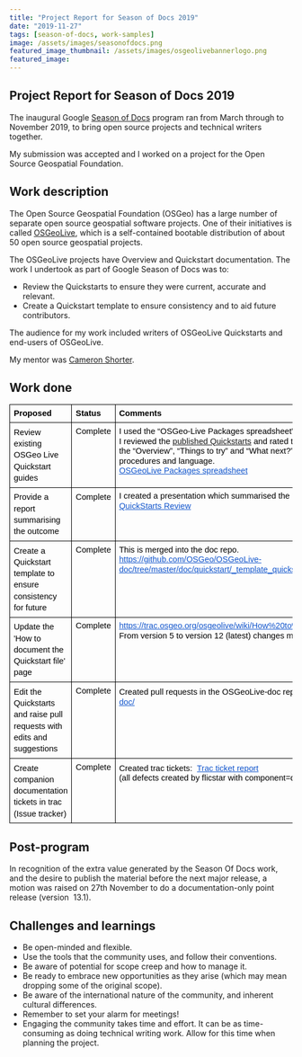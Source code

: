 ```yaml
---
title: "Project Report for Season of Docs 2019"
date: "2019-11-27"
tags: [season-of-docs, work-samples]
image: /assets/images/seasonofdocs.png
featured_image_thumbnail: /assets/images/osgeolivebannerlogo.png
featured_image: 
---
```


## Project Report for Season of Docs 2019

The inaugural Google [Season of Docs](https://developers.google.com/season-of-docs) program ran from March through to November 2019, to bring open source projects and technical writers together. 

My submission was accepted and I worked on a project for the Open Source Geospatial Foundation.

## Work description

The Open Source Geospatial Foundation (OSGeo) has a large number of separate open source geospatial software projects. One of their initiatives is called [OSGeoLive](https://live.osgeo.org/en/index.html), which is a self-contained bootable distribution of about 50 open source geospatial projects.

The OSGeoLive projects have Overview and Quickstart documentation. The work I undertook as part of Google Season of Docs was to:

- Review the Quickstarts to ensure they were current, accurate and relevant.
- Create a Quickstart template to ensure consistency and to aid future contributors.

The audience for my work included writers of OSGeoLive Quickstarts and end-users of OSGeoLive.

My mentor was [Cameron Shorter](https://cameronshorter.blogspot.com/2019/12/thankyou-felicity.html).

## Work done

<table style="border:none;border-collapse:collapse;"><tbody><tr style="height:0;"><td style="vertical-align:top;padding:5pt;overflow:hidden;overflow-wrap:break-word;border:solid #000000 1pt;"><p dir="ltr" style="line-height:1.2;margin-top:0;margin-bottom:0;"><span style="font-size:11pt;font-family:Arial;color:#000000;background-color:transparent;font-weight:bold;font-style:normal;font-variant:normal;text-decoration:none;vertical-align:baseline;white-space:pre-wrap;">Proposed</span></p></td><td style="vertical-align:top;padding:5pt;overflow:hidden;overflow-wrap:break-word;border:solid #000000 1pt;"><p dir="ltr" style="line-height:1.2;margin-top:0;margin-bottom:0;"><span style="font-size:11pt;font-family:Arial;color:#000000;background-color:transparent;font-weight:bold;font-style:normal;font-variant:normal;text-decoration:none;vertical-align:baseline;white-space:pre-wrap;">Status</span></p></td><td style="vertical-align:top;padding:5pt;overflow:hidden;overflow-wrap:break-word;border:solid #000000 1pt;"><p dir="ltr" style="line-height:1.2;margin-top:0;margin-bottom:0;"><span style="font-size:11pt;font-family:Arial;color:#000000;background-color:transparent;font-weight:bold;font-style:normal;font-variant:normal;text-decoration:none;vertical-align:baseline;white-space:pre-wrap;">Comments</span></p></td></tr><tr style="height:0;"><td style="vertical-align:top;padding:5pt;overflow:hidden;overflow-wrap:break-word;border:solid #000000 1pt;"><p dir="ltr" style="line-height:1.38;margin-top:0;margin-bottom:0;"><span style="font-size:11pt;font-family:Arial;color:#000000;background-color:transparent;font-weight:400;font-style:normal;font-variant:normal;text-decoration:none;vertical-align:baseline;white-space:pre-wrap;">Review existing OSGeo Live Quickstart guides</span></p></td><td style="vertical-align:top;padding:5pt;overflow:hidden;overflow-wrap:break-word;border:solid #000000 1pt;"><p dir="ltr" style="line-height:1.2;margin-top:0;margin-bottom:0;"><span style="font-size:11pt;font-family:Arial;color:#000000;background-color:transparent;font-weight:400;font-style:normal;font-variant:normal;text-decoration:none;vertical-align:baseline;white-space:pre-wrap;">Complete</span></p></td><td style="vertical-align:top;padding:5pt;overflow:hidden;overflow-wrap:break-word;border:solid #000000 1pt;"><p dir="ltr" style="line-height:1.2;margin-top:0;margin-bottom:0;"><span style="font-size:11pt;font-family:Arial;color:#000000;background-color:transparent;font-weight:400;font-style:normal;font-variant:normal;text-decoration:none;vertical-align:baseline;white-space:pre-wrap;">I used the “OSGeo-Live Packages spreadsheet” to track my work.</span></p><p dir="ltr" style="line-height:1.2;margin-top:0;margin-bottom:0;"><span style="font-size:11pt;font-family:Arial;color:#000000;background-color:transparent;font-weight:400;font-style:normal;font-variant:normal;text-decoration:none;vertical-align:baseline;white-space:pre-wrap;">I reviewed the <a href="https://live.osgeo.org/en/overview/overview.html" target="_blank" rel="noopener">published Quickstarts</a> and rated them out of 4 according to the presence of the “Overview”, “Things to try” and “What next?” sections, as well as the quality of the procedures and language.</span></p><p dir="ltr" style="line-height:1.2;margin-top:0;margin-bottom:0;"><a style="text-decoration:none;" href="https://docs.google.com/spreadsheets/d/1qHx4v2W36wxMGqgbzJlMdAVFGBaB4ZrG_JtazaPN50c/edit?usp=sharing"><span style="font-size:11pt;font-family:Arial;color:#1155cc;background-color:transparent;font-weight:400;font-style:normal;font-variant:normal;text-decoration:underline;-webkit-text-decoration-skip:none;vertical-align:baseline;white-space:pre-wrap;">OSGeoLive Packages spreadsheet</span></a></p></td></tr><tr style="height:0;"><td style="vertical-align:top;padding:5pt;overflow:hidden;overflow-wrap:break-word;border:solid #000000 1pt;"><p dir="ltr" style="line-height:1.38;margin-top:0;margin-bottom:0;"><span style="font-size:11pt;font-family:Arial;color:#000000;background-color:transparent;font-weight:400;font-style:normal;font-variant:normal;text-decoration:none;vertical-align:baseline;white-space:pre-wrap;">Provide a report summarising the outcome</span></p></td><td style="vertical-align:top;padding:5pt;overflow:hidden;overflow-wrap:break-word;border:solid #000000 1pt;"><p dir="ltr" style="line-height:1.38;margin-top:0;margin-bottom:0;"><span style="font-size:11pt;font-family:Arial;color:#000000;background-color:transparent;font-weight:400;font-style:normal;font-variant:normal;text-decoration:none;vertical-align:baseline;white-space:pre-wrap;">Complete</span></p></td><td style="vertical-align:top;padding:5pt;overflow:hidden;overflow-wrap:break-word;border:solid #000000 1pt;"><p dir="ltr" style="line-height:1.2;margin-top:0;margin-bottom:0;"><span style="font-size:11pt;font-family:Arial;color:#000000;background-color:transparent;font-weight:400;font-style:normal;font-variant:normal;text-decoration:none;vertical-align:baseline;white-space:pre-wrap;">I created a presentation which summarised the results and provided the scope of work.</span></p><p dir="ltr" style="line-height:1.2;margin-top:0;margin-bottom:0;"><a style="text-decoration:none;" href="https://docs.google.com/presentation/d/1jmSlp9GNwoPupeFJdjPsBnL7vqVG7AiWbWLEGOWEcy4/edit?usp=sharing"><span style="font-size:11pt;font-family:Arial;color:#1155cc;background-color:transparent;font-weight:400;font-style:normal;font-variant:normal;text-decoration:underline;-webkit-text-decoration-skip:none;vertical-align:baseline;white-space:pre-wrap;">QuickStarts Review</span></a></p></td></tr><tr style="height:0;"><td style="vertical-align:top;padding:5pt;overflow:hidden;overflow-wrap:break-word;border:solid #000000 1pt;"><p dir="ltr" style="line-height:1.38;margin-top:0;margin-bottom:0;"><span style="font-size:11pt;font-family:Arial;color:#000000;background-color:transparent;font-weight:400;font-style:normal;font-variant:normal;text-decoration:none;vertical-align:baseline;white-space:pre-wrap;">Create a Quickstart template to ensure consistency for future</span></p></td><td style="vertical-align:top;padding:5pt;overflow:hidden;overflow-wrap:break-word;border:solid #000000 1pt;"><p dir="ltr" style="line-height:1.2;margin-top:0;margin-bottom:0;"><span style="font-size:11pt;font-family:Arial;color:#000000;background-color:transparent;font-weight:400;font-style:normal;font-variant:normal;text-decoration:none;vertical-align:baseline;white-space:pre-wrap;">Complete</span></p></td><td style="vertical-align:top;padding:5pt;overflow:hidden;overflow-wrap:break-word;border:solid #000000 1pt;"><p dir="ltr" style="line-height:1.2;margin-top:0;margin-bottom:0;"><span style="font-size:11pt;font-family:Arial;color:#000000;background-color:transparent;font-weight:400;font-style:normal;font-variant:normal;text-decoration:none;vertical-align:baseline;white-space:pre-wrap;">This is merged into the doc repo.</span></p><p dir="ltr" style="line-height:1.2;margin-top:0;margin-bottom:0;"><a style="text-decoration:none;" href="https://github.com/OSGeo/OSGeoLive-doc/tree/master/doc/quickstart/_template_quickstart.rst"><span style="font-size:11pt;font-family:Arial;color:#1155cc;background-color:transparent;font-weight:400;font-style:normal;font-variant:normal;text-decoration:underline;-webkit-text-decoration-skip:none;vertical-align:baseline;white-space:pre-wrap;">https://github.com/OSGeo/OSGeoLive-doc/tree/master/doc/quickstart/_template_quickstart.rst</span></a><span style="font-size:11pt;font-family:Arial;color:#000000;background-color:transparent;font-weight:400;font-style:normal;font-variant:normal;text-decoration:none;vertical-align:baseline;white-space:pre-wrap;">&nbsp;</span></p></td></tr><tr style="height:0;"><td style="vertical-align:top;padding:5pt;overflow:hidden;overflow-wrap:break-word;border:solid #000000 1pt;"><p dir="ltr" style="line-height:1.38;margin-top:0;margin-bottom:0;"><span style="font-size:11pt;font-family:Arial;color:#000000;background-color:transparent;font-weight:400;font-style:normal;font-variant:normal;text-decoration:none;vertical-align:baseline;white-space:pre-wrap;">Update the 'How to document the Quickstart file' page</span></p></td><td style="vertical-align:top;padding:5pt;overflow:hidden;overflow-wrap:break-word;border:solid #000000 1pt;"><p dir="ltr" style="line-height:1.2;margin-top:0;margin-bottom:0;"><span style="font-size:11pt;font-family:Arial;color:#000000;background-color:transparent;font-weight:400;font-style:normal;font-variant:normal;text-decoration:none;vertical-align:baseline;white-space:pre-wrap;">Complete</span></p></td><td style="vertical-align:top;padding:5pt;overflow:hidden;overflow-wrap:break-word;border:solid #000000 1pt;"><p dir="ltr" style="line-height:1.2;margin-top:0;margin-bottom:0;"><a style="text-decoration:none;" href="https://trac.osgeo.org/osgeolive/wiki/How%20to%20document%20the%20quickstart%20file"><span style="font-size:11pt;font-family:Arial;color:#1155cc;background-color:transparent;font-weight:400;font-style:normal;font-variant:normal;text-decoration:underline;-webkit-text-decoration-skip:none;vertical-align:baseline;white-space:pre-wrap;">https://trac.osgeo.org/osgeolive/wiki/How%20to%20document%20the%20quickstart%20file</span></a></p><p dir="ltr" style="line-height:1.2;margin-top:0;margin-bottom:0;"><span style="font-size:11pt;font-family:Arial;color:#000000;background-color:transparent;font-weight:400;font-style:normal;font-variant:normal;text-decoration:none;vertical-align:baseline;white-space:pre-wrap;">From version 5 to version 12 (latest) changes made by flicstar</span></p></td></tr><tr style="height:0;"><td style="vertical-align:top;padding:5pt;overflow:hidden;overflow-wrap:break-word;border:solid #000000 1pt;"><p dir="ltr" style="line-height:1.38;margin-top:0;margin-bottom:0;"><span style="font-size:11pt;font-family:Arial;color:#000000;background-color:transparent;font-weight:400;font-style:normal;font-variant:normal;text-decoration:none;vertical-align:baseline;white-space:pre-wrap;">Edit the Quickstarts and raise pull requests with edits and suggestions</span></p></td><td style="vertical-align:top;padding:5pt;overflow:hidden;overflow-wrap:break-word;border:solid #000000 1pt;"><p dir="ltr" style="line-height:1.2;margin-top:0;margin-bottom:0;"><span style="font-size:11pt;font-family:Arial;color:#000000;background-color:transparent;font-weight:400;font-style:normal;font-variant:normal;text-decoration:none;vertical-align:baseline;white-space:pre-wrap;">Complete</span></p></td><td style="vertical-align:top;padding:5pt;overflow:hidden;overflow-wrap:break-word;border:solid #000000 1pt;"><p dir="ltr" style="line-height:1.2;margin-top:0;margin-bottom:0;"><span style="font-size:11pt;font-family:Arial;color:#000000;background-color:transparent;font-weight:400;font-style:normal;font-variant:normal;text-decoration:none;vertical-align:baseline;white-space:pre-wrap;">Created pull requests in the OSGeoLive-doc repo:&nbsp;</span> <a style="text-decoration:none;" href="https://github.com/OSGeo/OSGeoLive-doc/"><span style="font-size:11pt;font-family:Arial;color:#1155cc;background-color:transparent;font-weight:400;font-style:normal;font-variant:normal;text-decoration:underline;-webkit-text-decoration-skip:none;vertical-align:baseline;white-space:pre-wrap;">https://github.com/OSGeo/OSGeoLive-doc/</span></a></p></td></tr><tr style="height:0;"><td style="vertical-align:top;padding:5pt;overflow:hidden;overflow-wrap:break-word;border:solid #000000 1pt;"><p dir="ltr" style="line-height:1.38;margin-top:0;margin-bottom:0;"><span style="font-size:11pt;font-family:Arial;color:#000000;background-color:transparent;font-weight:400;font-style:normal;font-variant:normal;text-decoration:none;vertical-align:baseline;white-space:pre-wrap;">Create companion documentation tickets in trac (Issue tracker)</span></p></td><td style="vertical-align:top;padding:5pt;overflow:hidden;overflow-wrap:break-word;border:solid #000000 1pt;"><p dir="ltr" style="line-height:1.2;margin-top:0;margin-bottom:0;"><span style="font-size:11pt;font-family:Arial;color:#000000;background-color:transparent;font-weight:400;font-style:normal;font-variant:normal;text-decoration:none;vertical-align:baseline;white-space:pre-wrap;">Complete</span></p></td><td style="vertical-align:top;padding:5pt;overflow:hidden;overflow-wrap:break-word;border:solid #000000 1pt;"><p dir="ltr" style="line-height:1.2;margin-top:0;margin-bottom:0;"><span style="font-size:11pt;font-family:Arial;color:#000000;background-color:transparent;font-weight:400;font-style:normal;font-variant:normal;text-decoration:none;vertical-align:baseline;white-space:pre-wrap;">Created trac tickets:&nbsp;</span> <a style="text-decoration:none;" href="https://trac.osgeo.org/osgeolive/query?status=assigned&amp;status=new&amp;status=reopened&amp;keywords=~Quickstart&amp;type=defect&amp;col=id&amp;col=summary&amp;col=status&amp;col=type&amp;col=priority&amp;col=milestone&amp;col=component&amp;order=priority"><span style="font-size:11pt;font-family:Arial;color:#1155cc;background-color:transparent;font-weight:400;font-style:normal;font-variant:normal;text-decoration:underline;-webkit-text-decoration-skip:none;vertical-align:baseline;white-space:pre-wrap;">Trac ticket report</span></a><span style="font-size:11pt;font-family:Arial;color:#000000;background-color:transparent;font-weight:400;font-style:normal;font-variant:normal;text-decoration:none;vertical-align:baseline;white-space:pre-wrap;">&nbsp;<br>(all defects created by flicstar with component=documentation)</span></p></td></tr></tbody></table>

## Post-program

In recognition of the extra value generated by the Season Of Docs work, and the desire to publish the material before the next major release, a motion was raised on 27th November to do a documentation-only point release (version  13.1). 

## Challenges and learnings

- Be open-minded and flexible.
- Use the tools that the community uses, and follow their conventions.
- Be aware of potential for scope creep and how to manage it.
- Be ready to embrace new opportunities as they arise (which may mean dropping some of the original scope).
- Be aware of the international nature of the community, and inherent cultural differences.
- Remember to set your alarm for meetings! 
- Engaging the community takes time and effort. It can be as time-consuming as doing technical writing work. Allow for this time when planning the project.
